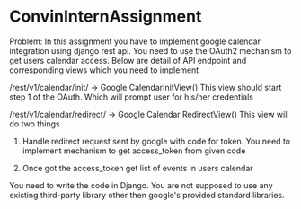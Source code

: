 # ConvinInternAssignment

Problem: In this assignment you have to implement google calendar integration using django rest api. You need to use the OAuth2 mechanism to get users calendar access. Below are detail of API endpoint and corresponding views which you need to implement

/rest/v1/calendar/init/ -> Google CalendarInitView() This view should start step 1 of the OAuth. Which will prompt user for his/her credentials

/rest/v1/calendar/redirect/ -> Google Calendar RedirectView() This view will do two things

1. Handle redirect request sent by google with code for token. You need to implement mechanism to get access_token from given code

2. Once got the access_token get list of events in users calendar

You need to write the code in Django. You are not supposed to use any existing third-party library other then google's provided standard libraries.
